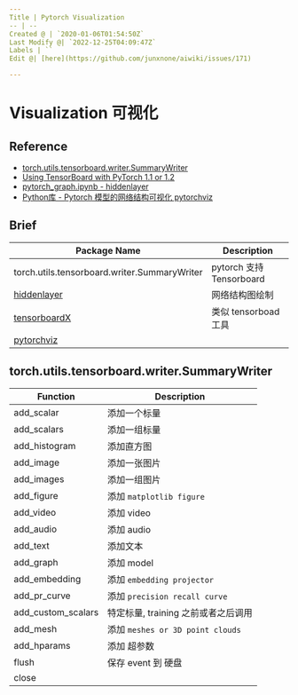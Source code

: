 ```yaml
---
Title | Pytorch Visualization
-- | --
Created @ | `2020-01-06T01:54:50Z`
Last Modify @| `2022-12-25T04:09:47Z`
Labels | ``
Edit @| [here](https://github.com/junxnone/aiwiki/issues/171)

---
```

# Visualization 可视化

## Reference

- [torch.utils.tensorboard.writer.SummaryWriter](https://pytorch.org/docs/stable/tensorboard.html)
- [Using TensorBoard with PyTorch 1.1 or 1.2](https://www.endtoend.ai/blog/pytorch-tensorboard/)
- [pytorch_graph.ipynb - hiddenlayer](https://github.com/waleedka/hiddenlayer/blob/master/demos/pytorch_graph.ipynb)
- [Python库 - Pytorch 模型的网络结构可视化 pytorchviz](https://www.aiuai.cn/aifarm467.html)

## Brief

Package Name |  Description
-- | --
torch.utils.tensorboard.writer.SummaryWriter | pytorch 支持 Tensorboard
[hiddenlayer](https://github.com/waleedka/hiddenlayer) | 网络结构图绘制
[tensorboardX](https://github.com/lanpa/tensorboardX) | 类似 tensorboad 工具
[pytorchviz](https://github.com/szagoruyko/pytorchviz/blob/master/torchviz/dot.py)  | 

## torch.utils.tensorboard.writer.SummaryWriter

Function | Description
-- | --
add_scalar | 添加一个标量
add_scalars | 添加一组标量
add_histogram | 添加直方图
add_image | 添加一张图片
add_images | 添加一组图片
add_figure | 添加 `matplotlib figure`
add_video | 添加 video
add_audio | 添加 audio
add_text | 添加文本
add_graph | 添加 model
add_embedding | 添加 `embedding projector`
add_pr_curve | 添加 `precision recall curve`
add_custom_scalars | 特定标量, training 之前或者之后调用
add_mesh | 添加 `meshes or 3D point clouds`
add_hparams | 添加 超参数
flush | 保存 event 到 硬盘
close | 


